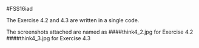 #FSS16iad

The Exercise 4.2 and 4.3 are written in a single code.

The screenshots attached are named as 
####think4_2.jpg for Exercise 4.2 
####think4_3.jpg for Exercise 4.3
